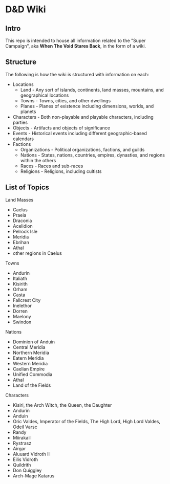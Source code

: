 # D&D Wiki

## Intro

This repo is intended to house all information related to the "Super Campaign", aka **When The Void Stares Back**, in the form of a wiki.

## Structure

The following is how the wiki is structured with information on each:

- Locations
  - Land - Any sort of islands, continents, land masses, mountains, and geographical locations
  - Towns - Towns, cities, and other dwellings
  - Planes - Planes of existence including dimensions, worlds, and planets
- Characters - Both non-playable and playable characters, including parties
- Objects - Artifacts and objects of significance
- Events - Historical events including different geographic-based calendars
- Factions
  - Organizations - Political organizations, factions, and guilds
  - Nations - States, nations, countries, empires, dynasties, and regions within the others
  - Races - Races and sub-races
  - Religions - Religions, including cultists

## List of Topics

Land Masses
- Caelus
- Praeia
- Draconia
- Acelidion
- Pelrock Isle
- Meridia
- Ebrihan
- Athal
- other regions in Caelus

Towns
- Andurin
- Italiath
- Kisirith
- Orham
- Casta
- Fallcrest City
- Inelethor
- Dorren
- Maelony
- Swindon

Nations
- Dominion of Anduin
- Central Meridia
- Northern Meridia
- Eatern Meridia
- Western Meridia
- Caelian Empire
- Unified Commodia
- Athal
- Land of the Fields

Characters
- Kisiri, the Arch Witch, the Queen, the Daughter
- Andurin
- Anduin
- Oric Valdes, Imperator of the Fields, The High Lord, High Lord Valdes, Odeil Varsc
- Randy
- Miirakail
- Rystrasz
- Airgar
- Aluuard Vidroth II
- Eilis Vidroth
- Quildrith
- Don Quiggley
- Arch-Mage Katarus

